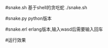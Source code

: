 #snake.sh
基于shell的贪吃蛇
./snake.sh

#snake.py
python版本

#snake.erl
erlang版本,输入wasd后需要输入回车

#运行效果
<img src=""></img>
